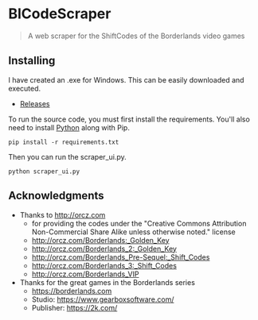 # BlCodeScraper

> A web scraper for the ShiftCodes of the Borderlands video games

## Installing

I have created an .exe for Windows. This can be easily downloaded and executed.
- [Releases](https://github.com/devmarcstorm/Borderlands-ShiftCodes-WebScraper/releases)

To run the source code, you must first install the requirements.
You'll also need to install [Python](https://www.python.org/) along with Pip.
```
pip install -r requirements.txt
```
Then you can run the scraper_ui.py.
```
python scraper_ui.py
```

## Acknowledgments

- Thanks to http://orcz.com
   - for providing the codes under the "Creative Commons Attribution Non-Commercial Share Alike unless otherwise noted." license
   - http://orcz.com/Borderlands:_Golden_Key
   - http://orcz.com/Borderlands_2:_Golden_Key
   - http://orcz.com/Borderlands_Pre-Sequel:_Shift_Codes
   - http://orcz.com/Borderlands_3:_Shift_Codes
   - http://orcz.com/Borderlands_VIP
- Thanks for the great games in the Borderlands series
   - https://borderlands.com
   - Studio: https://www.gearboxsoftware.com/
   - Publisher:	https://2k.com/
